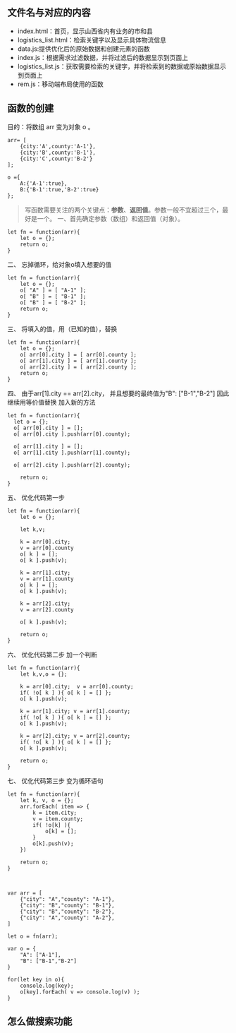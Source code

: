 ## 文件名与对应的内容
* index.html：首页，显示山西省内有业务的市和县
* logistics_list.html：检索关键字以及显示具体物流信息
* data.js:提供优化后的原始数据和创建元素的函数
* index.js：根据需求过滤数据，并将过滤后的数据显示到页面上
* logistics_list.js：获取需要检索的关键字，并将检索到的数据或原始数据显示到页面上
* rem.js：移动端布局使用的函数

## 函数的创建
目的：将数组 arr 变为对象 o 。

    arr= [
        {city:'A',county:'A-1'},
        {city:'B',county:'B-1'},
        {city:'C',county:'B-2'}
    ];
    
    o ={
        A:{'A-1':true},
        B:{'B-1':true,'B-2':true}
    };

> 写函数需要关注的两个关键点：**参数**、**返回值**。参数一般不宜超过三个，最好是一个。
一、首先确定参数（数组）和返回值（对象）。

    let fn = function(arr){
        let o = {};
        return o;
    }

二、 忘掉循环，给对象o填入想要的值

    let fn = function(arr){
        let o = {};
        o[ "A" ] = [ "A-1" ];
        o[ "B" ] = [ "B-1" ];
        o[ "B" ] = [ "B-2" ];
        return o;
    }

三、 将填入的值，用（已知的值），替换

    let fn = function(arr){
        let o = {};
        o[ arr[0].city ] = [ arr[0].county ];
        o[ arr[1].city ] = [ arr[1].county ];
        o[ arr[2].city ] = [ arr[2].county ];
        return o;
    }

四、 由于arr[1].city == arr[2].city，
并且想要的最终值为"B": ["B-1","B-2"]
因此继续用等价值替换
加入新的方法

    let fn = function(arr){
      let o = {};
      o[ arr[0].city ] = [];
      o[ arr[0].city ].push(arr[0].county);
    
      o[ arr[1].city ] = [];
      o[ arr[1].city ].push(arr[1].county);
    
      o[ arr[2].city ].push(arr[2].county);
    
        return o;
    }

五、 优化代码第一步

    let fn = function(arr){
        let o = {};
    
        let k,v;
    
        k = arr[0].city;
        v = arr[0].county
        o[ k ] = [];
        o[ k ].push(v);
    
        k = arr[1].city;
        v = arr[1].county
        o[ k ] = [];
        o[ k ].push(v);
    
        k = arr[2].city;
        v = arr[2].county
    
        o[ k ].push(v);
    
        return o;
    }

六、 优化代码第二步 加一个判断

    let fn = function(arr){
        let k,v,o = {};
    
        k = arr[0].city;  v = arr[0].county;
        if( !o[ k ] ){ o[ k ] = [] };
        o[ k ].push(v);
    
        k = arr[1].city; v = arr[1].county;
        if( !o[ k ] ){ o[ k ] = [] };
        o[ k ].push(v);
    
        k = arr[2].city; v = arr[2].county;
        if( !o[ k ] ){ o[ k ] = [] };
        o[ k ].push(v);
    
        return o;
    }

七、 优化代码第三步 变为循环语句

    let fn = function(arr){
        let k, v, o = {};
        arr.forEach( item => {
            k = item.city;
            v = item.county;
            if( !o[k] ){
                o[k] = [];
            }
            o[k].push(v);
        })
   
        return o;
    }


   
    var arr = [
        {"city": "A","county": "A-1"},
        {"city": "B","county": "B-1"},
        {"city": "B","county": "B-2"},
        {"city": "A","county": "A-2"},
    ]
   
    let o = fn(arr);

    var o = {
        "A": ["A-1"],
        "B": ["B-1","B-2"]
    }

    for(let key in o){
        console.log(key);
        o[key].forEach( v => console.log(v) );
    }


## 怎么做搜索功能